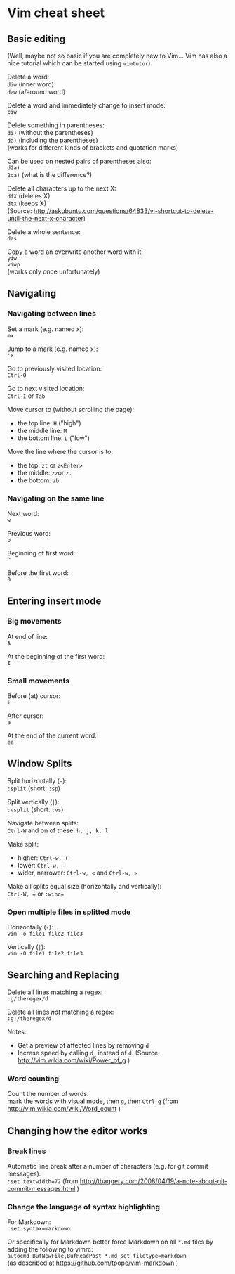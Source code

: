 # Vim cheat sheet

## Basic editing

(Well, maybe not so basic if you are completely new to Vim... Vim has also a nice tutorial which can be started using `vimtutor`)

Delete a word:   
`diw` (inner word)  
`daw` (a/around word)

Delete a word and immediately change to insert mode:  
`ciw`

Delete something in parentheses:  
`di)` (without the parentheses)  
`da)` (including the parentheses)  
(works for different kinds of brackets and quotation marks)

Can be used on nested pairs of parentheses also:  
`d2a)`  
`2da)` (what is the difference?)

Delete all characters up to the next X:  
`dfX` (deletes X)  
`dtX` (keeps X)  
(Source: http://askubuntu.com/questions/64833/vi-shortcut-to-delete-until-the-next-x-character)

Delete a whole sentence:  
`das`

Copy a word an overwrite another word with it:  
`yiw`  
`viwp`  
(works only once unfortunately)

## Navigating

### Navigating between lines

Set a mark (e.g. named x):  
`mx`

Jump to a mark (e.g. named x):  
`'x`

Go to previously visited location:  
`Ctrl-O`

Go to next visited location:  
`Ctrl-I` or `Tab`

Move cursor to (without scrolling the page):  
- the top line: `H` ("high")
- the middle line: `M`
- the bottom line: `L` ("low")

Move the line where the cursor is to:  
- the top: `zt` or `z<Enter>`
- the middle: `zz`or `z.`
- the bottom: `zb`

### Navigating on the same line

Next word:  
`w`

Previous word:  
`b`

Beginning of first word:  
`^`

Before the first word:  
`0`

## Entering insert mode

### Big movements

At end of line:  
`A`

At the beginning of the first word:  
`I`


### Small movements

Before (at) cursor:  
`i`

After cursor:  
`a`

At the end of the current word:  
`ea`

## Window Splits

Split horizontally (`-`):  
`:split` (short: `:sp`)

Split vertically (`|`):  
`:vsplit` (short: `:vs`)

Navigate between splits:  
`Ctrl-W` and on of these: `h, j, k, l`

Make split:  
- higher: `Ctrl-w, +`  
- lower: `Ctrl-w, -`  
- wider, narrower: `Ctrl-w, <` and `Ctrl-w, >`

Make all splits equal size (horizontally and vertically):  
`Ctrl-W, =` or `:winc=`

### Open multiple files in splitted mode

Horizontally (`-`):  
`vim -o file1 file2 file3`

Vertically (`|`):  
`vim -O file1 file2 file3`

## Searching and Replacing

Delete all lines matching a regex:  
`:g/theregex/d`

Delete all lines *not* matching a regex:  
`:g!/theregex/d`

Notes:  
- Get a preview of affected lines by removing `d`
- Increse speed by calling `d_` instead of `d`. (Source: http://vim.wikia.com/wiki/Power_of_g )

### Word counting

Count the number of words:  
mark the words with visual mode, then `g`, then `Ctrl-g` (from http://vim.wikia.com/wiki/Word_count )

## Changing how the editor works

### Break lines

Automatic line break after a number of characters (e.g. for git commit messages):  
`:set textwidth=72` (from http://tbaggery.com/2008/04/19/a-note-about-git-commit-messages.html )

### Change the language of syntax highlighting

For Markdown:   
`:set syntax=markdown`

Or specifically for Markdown better force Markdown on all `*.md` files by adding the following to vimrc:  
`autocmd BufNewFile,BufReadPost *.md set filetype=markdown`  
(as described at https://github.com/tpope/vim-markdown )
